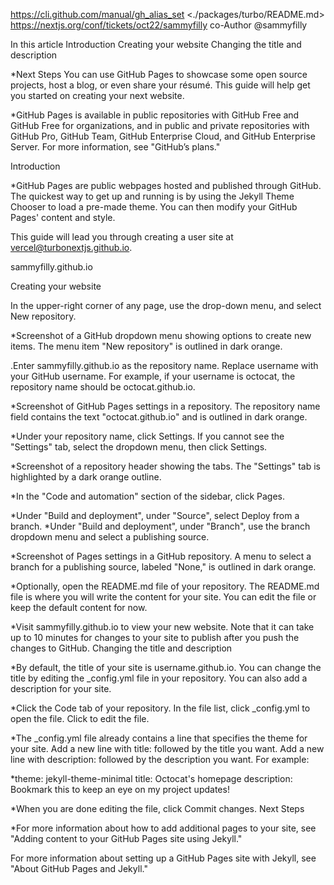 <https://cli.github.com/manual/gh_alias_set>
<./packages/turbo/README.md>
<https://nextjs.org/conf/tickets/oct22/sammyfilly>
co-Author 
@sammyfilly 


In this article
Introduction
Creating your website
Changing the title and description

*Next Steps
You can use GitHub Pages to showcase some open source projects, host a blog, or even share your résumé. This guide will help get you started on creating your next website.

*GitHub Pages is available in public repositories with GitHub Free and GitHub Free for organizations, and in public and private repositories with GitHub Pro, GitHub Team, GitHub Enterprise Cloud, and GitHub Enterprise Server. For more information, see "GitHub’s plans."


Introduction

*GitHub Pages are public webpages hosted and published through GitHub. The quickest way to get up and running is by using the Jekyll Theme Chooser to load a pre-made theme. You can then modify your GitHub Pages' content and style.

This guide will lead you through creating a user site at vercel@turbonextjs.github.io.

sammyfilly.github.io

Creating your website

In the upper-right corner of any page, use the  drop-down menu, and select New repository.

*Screenshot of a GitHub dropdown menu showing options to create new items. The menu item "New repository" is outlined in dark orange.

.Enter sammyfilly.github.io as the repository name. Replace username with your GitHub username. For example, if your username is octocat, the repository name should be octocat.github.io.

*Screenshot of GitHub Pages settings in a repository. The repository name field contains the text "octocat.github.io" and is outlined in dark orange.

*Under your repository name, click  Settings. If you cannot see the "Settings" tab, select the  dropdown menu, then click Settings.

*Screenshot of a repository header showing the tabs. The "Settings" tab is highlighted by a dark orange outline.

*In the "Code and automation" section of the sidebar, click  Pages.

*Under "Build and deployment", under "Source", select Deploy from a branch.
*Under "Build and deployment", under "Branch", use the branch dropdown menu and select a publishing source.

*Screenshot of Pages settings in a GitHub repository. A menu to select a branch for a publishing source, labeled "None," is outlined in dark orange.

*Optionally, open the README.md file of your repository. The README.md file is where you will write the content for your site. You can edit the file or keep the default content for now.

*Visit sammyfilly.github.io to view your new website. Note that it can take up to 10 minutes for changes to your site to publish after you push the changes to GitHub.
Changing the title and description

*By default, the title of your site is username.github.io. You can change the title by editing the _config.yml file in your repository. You can also add a description for your site.

*Click the Code tab of your repository.
In the file list, click _config.yml to open the file.
Click  to edit the file.

*The _config.yml file already contains a line that specifies the theme for your site. Add a new line with title: followed by the title you want. Add a new line with description: followed by the description you want. For example:

*theme: jekyll-theme-minimal
title: Octocat's homepage
description: Bookmark this to keep an eye on my project updates!

*When you are done editing the file, click Commit changes.
Next Steps

*For more information about how to add additional pages to your site, see "Adding content to your GitHub Pages site using Jekyll."

For more information about setting up a GitHub Pages site with Jekyll, see "About GitHub Pages and Jekyll."
